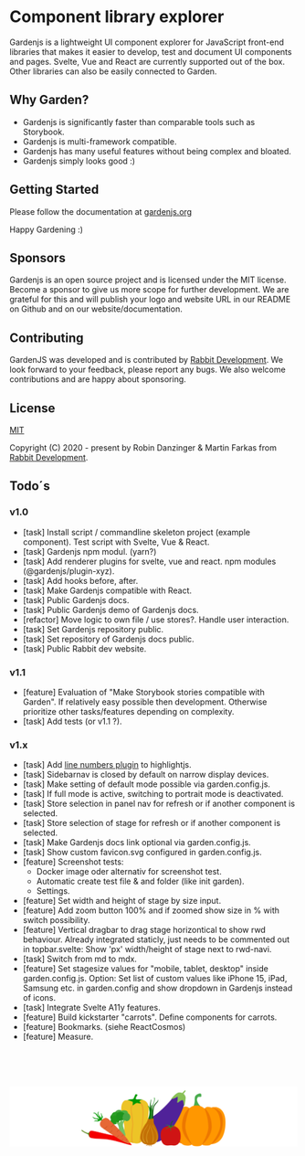 # Component library explorer

Gardenjs is a lightweight UI component explorer for JavaScript front-end libraries that makes it easier to develop, test and document UI components and pages. Svelte, Vue and React are currently supported out of the box. Other libraries can also be easily connected to Garden.

## Why Garden?

- Gardenjs is significantly faster than comparable tools such as Storybook.
- Gardenjs is multi-framework compatible.
- Gardenjs has many useful features without being complex and bloated.
- Gardenjs simply looks good :)

## Getting Started

Please follow the documentation at [gardenjs.org](https://www.gardenjs.org)

Happy Gardening :)

## Sponsors

Gardenjs is an open source project and is licensed under the MIT license. Become a sponsor to give us more scope for further development. We are grateful for this and will publish your logo and website URL in our README on Github and on our website/documentation.

## Contributing

GardenJS was developed and is contributed by [Rabbit Development](https://www.rabbitdevelopment.de). We look forward to your feedback, please report any bugs. We also welcome contributions and are happy about sponsoring.

## License

[MIT](https://opensource.org/license/mit/)

Copyright (C) 2020 - present by Robin Danzinger & Martin Farkas from [Rabbit Development](https://www.rabbitdevelopment.de).

## Todo´s

### v1.0

- [task] Install script / commandline skeleton project (example component). Test script with Svelte, Vue & React.
- [task] Gardenjs npm modul. (yarn?)
- [task] Add renderer plugins for svelte, vue and react. npm modules (@gardenjs/plugin-xyz).
- [task] Add hooks before, after.
- [task] Make Gardenjs compatible with React.
- [task] Public Gardenjs docs.
- [task] Public Gardenjs demo of Gardenjs docs.
- [refactor] Move logic to own file / use stores?. Handle user interaction.
- [task] Set Gardenjs repository public.
- [task] Set repository of Gardenjs docs public.
- [task] Public Rabbit dev website.

### v1.1

- [feature] Evaluation of "Make Storybook stories compatible with Garden". If relatively easy possible then development. Otherwise prioritize other tasks/features depending on complexity.
- [task] Add tests (or v1.1 ?).

### v1.x

- [task] Add [line numbers plugin](https://github.com/wcoder/highlightjs-line-numbers.js) to highlightjs.
- [task] Sidebarnav is closed by default on narrow display devices.
- [task] Make setting of default mode possible via garden.config.js.
- [task] If full mode is active, switching to portrait mode is deactivated.
- [task] Store selection in panel nav for refresh or if another component is selected.
- [task] Store selection of stage for refresh or if another component is selected.
- [task] Make Gardenjs docs link optional via garden.config.js.
- [task] Show custom favicon.svg configured in garden.config.js.
- [feature] Screenshot tests:
  - Docker image oder alternativ for screenshot test.
  - Automatic create test file & and folder (like init garden).
  - Settings.
- [feature] Set width and height of stage by size input.
- [feature] Add zoom button 100% and if zoomed show size in % with switch possibility.
- [feature] Vertical dragbar to drag stage horizontical to show rwd behaviour. Already integrated staticly, just needs to be commented out in topbar.svelte: Show 'px' width/height of stage next to rwd-navi.
- [task] Switch from md to mdx.
- [feature] Set stagesize values for "mobile, tablet, desktop" inside garden.config.js. Option: Set list of custom values like iPhone 15, iPad, Samsung etc. in garden.config and show dropdown in Gardenjs instead of icons.
- [task] Integrate Svelte A11y features.
- [feature] Build kickstarter "carrots". Define components for carrots.
- [feature] Bookmarks. (siehe ReactCosmos)
- [feature] Measure.

<br><br><br><p align="center"><img src="src/client/assets/icons/logo.svg"></p>
